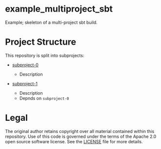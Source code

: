 # example_multiproject_sbt
Example; skeleton of a multi-project sbt build.


# Project Structure

This repository is split into subprojects:

* [subproject-0](https://github.com/malcolmgreaves/example_multiproject_sbt/tree/master/subproject-0)
  * Description
  
* [subproject-1](https://github.com/malcolmgreaves/example_multiproject_sbt/tree/master/subproject-1)
  * Description
  * Depnds on `subproject-0`

# Legal

The original author retains copyright over all material contained within this repository. Use of this code is governed under the terms of the Apache 2.0 open source software license. See the [LICENSE](./LICENSE) file for more details.

